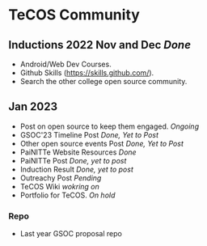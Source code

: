 # TeCOS Community

## Inductions 2022 Nov and Dec *Done*

- Android/Web Dev Courses.
- Github Skills (https://skills.github.com/).
- Search the other college open source community.

## Jan 2023

- Post on open source to keep them engaged. _Ongoing_
- GSOC'23 Timeline Post _Done, Yet to Post_
- Other open source events Post _Done, Yet to Post_
- PaiNITTe Website Resources _Done_
- PaiNITTe Post _Done, yet to post_
- Induction Result _Done, yet to post_
- Outreachy Post _Pending_
- TeCOS Wiki _wokring on_
- Portfolio for TeCOS. _On hold_

### Repo

- Last year GSOC proposal repo
